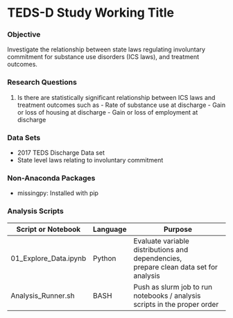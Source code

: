 # TEDS-D Study Working Title

### Objective
Investigate the relationship between state laws regulating involuntary commitment for substance use disorders (ICS laws), and treatment outcomes.

### Research Questions
  1. Is there are statistically significant relationship between ICS laws and treatment outcomes such as
    - Rate of substance use at discharge
    - Gain or loss of housing at discharge
    - Gain or loss of employment at discharge

### Data Sets
  - 2017 TEDS Discharge Data set
  - State level laws relating to involuntary commitment
  
### Non-Anaconda Packages
  - missingpy: Installed with pip
  
### Analysis Scripts
  |Script or Notebook       | Language | Purpose |
  |-------------------------|----------|---------|
  |01_Explore_Data.ipynb| Python | Evaluate variable distributions and dependencies, <br> prepare clean data set for analysis|
  |Analysis_Runner.sh | BASH | Push as slurm job to run notebooks / analysis scripts in the proper order|

  
  

  
